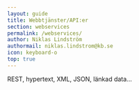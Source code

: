 ```yaml
---
layout: guide
title: Webbtjänster/API:er
section: webservices
permalink: /webservices/
author: Niklas Lindström
authormail: niklas.lindstrom@kb.se
icon: keyboard-o
top: true
---
```


REST, hypertext, XML, JSON, länkad data...

